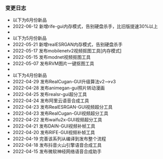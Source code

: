 ### 变更日志


- 以下为6月份新品
- 2022-06-12 新增rife-gui内存模式，告别硬盘杀手，比旧版提速30%以上
- 
- 以下为5月份新品
- 2022-05-21 新增realESRGAN内存模式，告别硬盘杀手
- 2022-05-17 发布mobilenetv2视频抠图工具[内存模式]
- 2022-05-15 发布modnet视频抠图工具
- 2022-05-07 发布RVM图片一键抠图工具
- 
- 以下为4月份新品
- 2022-04-29 发布RealCugan-GUI升级算法v2-->v3
- 2022-04-28 发布animegan-gui照片转动漫画
- 2022-04-25 发布realsr-gui超分工具
- 2022-04-24 发布阿里云语音合成工具
- 2022-04-23 发布RealESRGAN-GUI视频超分工具
- 2022-04-23 发布RealCugan-GUI视频超分工具
- 2022-04-22 发布waifu2x-GUI视频超分工具
- 2022-04-21 发布DAIN-GUI视频补帧工具
- 2022-04-20 发布RIFE-GUI视频补帧工具
- 2022-04-19 完善该系列从编译到发布整个流程
- 2022-04-18 发布抖音火山引擎语音合成工具
- 2022-04-15 发布微软神经网络语音合成助手